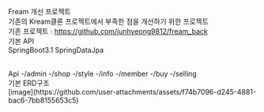 Fream 개선 프로젝트
<br>
기존의 Kream클론 프로젝트에서 부족한 점을 개선하기 위한 프로젝트
<br>
기존 프로젝트 : https://github.com/junhyeong9812/fream_back
<br>
기본 API
<br>
SpringBoot3.1
SpringDataJpa



<br>
Api
-/admin
-/shop
-/style
-/info
-/member
-/buy
-/selling

<br>
기본 ERD구조
<br>
[image](https://github.com/user-attachments/assets/f74b7096-d245-4881-bac6-7bb8155653c5)



